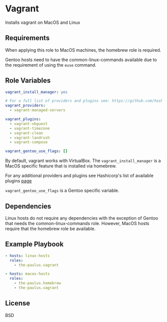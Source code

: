Vagrant
=========

Installs vagrant on MacOS and Linux

Requirements
------------

When applying this role to MacOS machines, the homebrew role is required.

Gentoo hosts need to have the common-linux-commands available due to the requirement of using the `euse` command.

Role Variables
--------------

```yml
vagrant_install_manager: yes

# For a full list of providers and plugins see: https://github.com/hashicorp/vagrant/wiki/Available-Vagrant-Plugins
vagrant_providers:
  - vagrant-managed-servers

vagrant_plugins:
  - vagrant-vbguest
  - vagrant-timezone
  - vagrant-clean
  - vagrant-landrush
  - vagrant-compose

vagrant_gentoo_use_flags: []
```

By default, vagrant works with VirtualBox. The `vagrant_install_manager` is a MacOS specific feature that is installed via homebrew.

For any additional providers and plugins see Hashicorp's list of available plugins [page](https://github.com/hashicorp/vagrant/wiki/Available-Vagrant-Plugins)

`vagrant_gentoo_use_flags` is a Gentoo specific variable.

Dependencies
------------

Linux hosts do not require any dependencies with the exception of Gentoo that needs the common-linux-commands role. However, MacOS hosts require that the homebrew role be available.

Example Playbook
----------------

```yml
- hosts: linux-hosts
  roles:
    - the-paulus.vagrant

- hosts: macos-hosts
  roles:
    - the-paulus.homebrew
    - the-paulus.vagrant
```

License
-------

BSD
